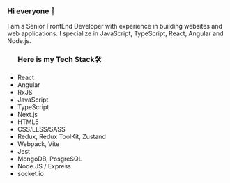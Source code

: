 ### Hi everyone 👋
I am a Senior FrontEnd Developer with experience in building websites and web applications. I specialize in JavaScript, TypeScript, React, Angular and Node.js. 

<!-- <img src="https://github-readme-stats.vercel.app/api?username=aizana1&&show_icons=true&title_color=ffffff&icon_color=bb2acf&text_color=daf7dc&bg_color=151515">
 -->
<ul><h3>Here is my Tech Stack🛠</h3>
 <li>React</li>
 <li>Angular</li>
 <li>RxJS</li>
 <li>JavaScript</li>
 <li>TypeScript</li>
 <li>Next.js</li>
 <li>HTML5</li>
<li>CSS/LESS/SASS</li>
<li>Redux, Redux ToolKit, Zustand</li>
<li>Webpack, Vite</li>
<li>Jest</li>
<li>MongoDB, PosgreSQL</li>
<li>Node.JS / Express</li>
 <li>socket.io</li>
  </ul>
